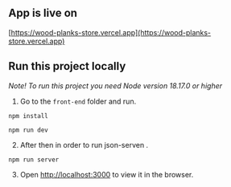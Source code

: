 
## App is live on

[https://wood-planks-store.vercel.app](https://wood-planks-store.vercel.app)

## Run this project locally

*Note! To run this project you need Node version 18.17.0 or higher*
 
 1.  Go to the `front-end` folder and run.
```
npm install
```
```
npm run dev
```
2. After then in order to run json-serven .
```
npm run server
```
3. Open [http://localhost:3000](http://localhost:3000/) to view it in the browser.

